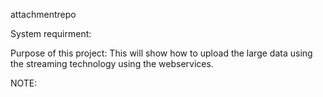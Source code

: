 attachmentrepo


System requirment:

Purpose of this project:
This will show how to upload the large data using the streaming technology using the webservices.

NOTE:




